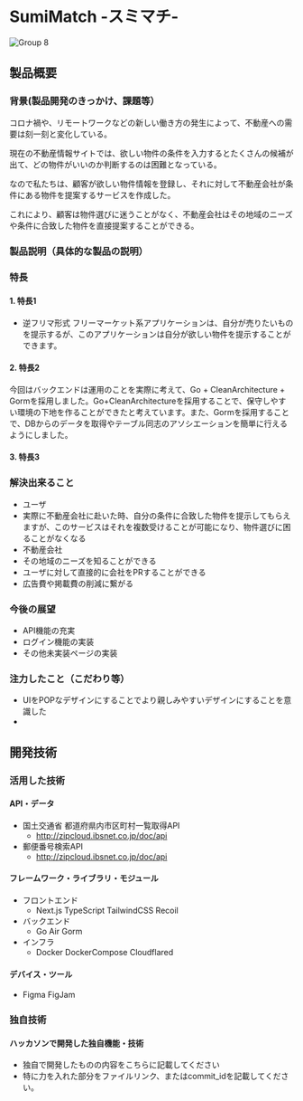 # SumiMatch -スミマチ-

![Group 8](https://user-images.githubusercontent.com/52590941/197280835-23d40701-68f0-4879-8a9c-db41cb584e4d.png)

## 製品概要
### 背景(製品開発のきっかけ、課題等）
コロナ禍や、リモートワークなどの新しい働き方の発生によって、不動産への需要は刻一刻と変化している。

現在の不動産情報サイトでは、欲しい物件の条件を入力するとたくさんの候補が出て、どの物件がいいのか判断するのは困難となっている。

なので私たちは、顧客が欲しい物件情報を登録し、それに対して不動産会社が条件にある物件を提案するサービスを作成した。

これにより、顧客は物件選びに迷うことがなく、不動産会社はその地域のニーズや条件に合致した物件を直接提案することができる。
### 製品説明（具体的な製品の説明）
### 特長
#### 1. 特長1
- 逆フリマ形式
 フリーマーケット系アプリケーションは、自分が売りたいものを提示するが、このアプリケーションは自分が欲しい物件を提示することができます。
#### 2. 特長2
今回はバックエンドは運用のことを実際に考えて、Go + CleanArchitecture + Gormを採用しました。Go+CleanArchitectureを採用することで、保守しやすい環境の下地を作ることができたと考えています。また、Gormを採用することで、DBからのデータを取得やテーブル同志のアソシエーションを簡単に行えるようにしました。

#### 3. 特長3

### 解決出来ること
- ユーザ
 - 実際に不動産会社に赴いた時、自分の条件に合致した物件を提示してもらえますが、このサービスはそれを複数受けることが可能になり、物件選びに困ることがなくなる
- 不動産会社 
 - その地域のニーズを知ることができる
 - ユーザに対して直接的に会社をPRすることができる
 - 広告費や掲載費の削減に繋がる

### 今後の展望
- API機能の充実
- ログイン機能の実装
- その他未実装ページの実装
### 注力したこと（こだわり等）
* UIをPOPなデザインにすることでより親しみやすいデザインにすることを意識した
* 

## 開発技術
### 活用した技術
#### API・データ
* 国土交通省 都道府県内市区町村一覧取得API
  * http://zipcloud.ibsnet.co.jp/doc/api
* 郵便番号検索API
  * http://zipcloud.ibsnet.co.jp/doc/api

#### フレームワーク・ライブラリ・モジュール
* フロントエンド
  * Next.js TypeScript TailwindCSS Recoil
* バックエンド
  * Go Air Gorm
* インフラ
  * Docker DockerCompose Cloudflared

#### デバイス・ツール
* Figma FigJam

### 独自技術
#### ハッカソンで開発した独自機能・技術
* 独自で開発したものの内容をこちらに記載してください
* 特に力を入れた部分をファイルリンク、またはcommit_idを記載してください。
